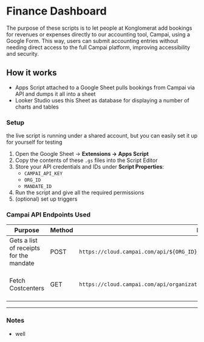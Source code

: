 # Finance Dashboard

The purpose of these scripts is to let people at Konglomerat add bookings for revenues or expenses directly to our accounting tool, Campai, using a Google Form. This way, users can submit accounting entries without needing direct access to the full Campai platform, improving accessibility and security.

## How it works

- Apps Script attached to a Google Sheet pulls bookings from Campai via API and dumps it all into a sheet
- Looker Studio uses this Sheet as database for displaying a number of charts and tables

### Setup

the live script is running under a shared account, but you can easily set it up for yourself for testing

1. Open the Google Sheet → **Extensions → Apps Script**
2. Copy the contents of these `.gs` files into the Script Editor
3. Store your API credentials and IDs under **Script Properties**:  
   - `CAMPAI_API_KEY`  
   - `ORG_ID`  
   - `MANDATE_ID`  
4. Run the script and give all the required permissions
5. (optional) set up triggers


### Campai API Endpoints Used

| Purpose                   | Method | Path                                                             | Docs Link                                                                 |
|----------------------------|--------|------------------------------------------------------------------|----------------------------------------------------------------------------|
| Gets a list of receipts for the mandate | POST    | `https://cloud.campai.com/api/${ORG_ID}/${MANDATE_ID}/finance/receipts/list`       | [Campai API Reference – Finance / Receipts](https://docs.campai.com/developer/api-reference/finance/finance-receipts#post-organizationid-mandateid-finance-receipts-list) |
| Fetch Costcenters             | GET    | `https://cloud.campai.com/api/organizations/{organizationId}/mandates/{mandateId}` | [Campai API Reference – Organizations / Mandate](https://docs.campai.com/developer/api-reference/organizations/organizations-mandates#get-organizations-organizationid-mandates-mandateid) |

---

### Notes
- well

